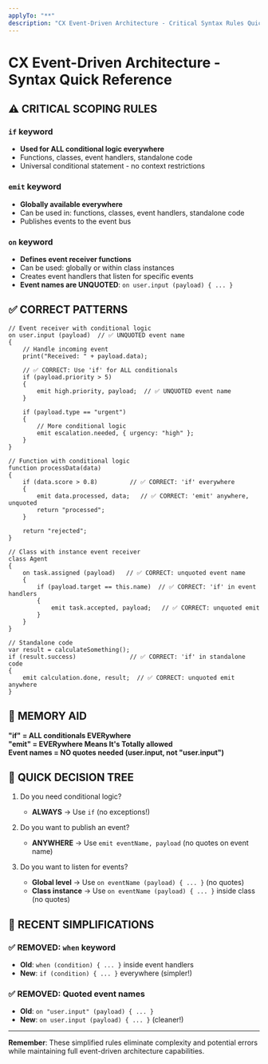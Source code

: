 ```yaml
---
applyTo: "**"
description: "CX Event-Driven Architecture - Critical Syntax Rules Quick Reference"
---
```


# CX Event-Driven Architecture - Syntax Quick Reference

## ⚠️ CRITICAL SCOPING RULES

### `if` keyword
- **Used for ALL conditional logic everywhere**
- Functions, classes, event handlers, standalone code
- Universal conditional statement - no context restrictions

### `emit` keyword  
- **Globally available everywhere**
- Can be used in: functions, classes, event handlers, standalone code
- Publishes events to the event bus

### `on` keyword
- **Defines event receiver functions**
- Can be used: globally or within class instances
- Creates event handlers that listen for specific events
- **Event names are UNQUOTED**: `on user.input (payload) { ... }`

## ✅ CORRECT PATTERNS

```cx
// Event receiver with conditional logic
on user.input (payload)  // ✅ UNQUOTED event name
{
    // Handle incoming event
    print("Received: " + payload.data);
    
    // ✅ CORRECT: Use 'if' for ALL conditionals
    if (payload.priority > 5)
    {
        emit high.priority, payload;  // ✅ UNQUOTED event name
    }
    
    if (payload.type == "urgent")
    {
        // More conditional logic
        emit escalation.needed, { urgency: "high" };
    }
}

// Function with conditional logic  
function processData(data)
{
    if (data.score > 0.8)         // ✅ CORRECT: 'if' everywhere
    {
        emit data.processed, data;   // ✅ CORRECT: 'emit' anywhere, unquoted
        return "processed";
    }
    
    return "rejected";
}

// Class with instance event receiver
class Agent
{
    on task.assigned (payload)   // ✅ CORRECT: unquoted event name
    {
        if (payload.target == this.name)  // ✅ CORRECT: 'if' in event handlers
        {
            emit task.accepted, payload;   // ✅ CORRECT: unquoted emit
        }
    }
}

// Standalone code
var result = calculateSomething();
if (result.success)               // ✅ CORRECT: 'if' in standalone code
{
    emit calculation.done, result;  // ✅ CORRECT: unquoted emit anywhere
}
```

## 🎯 MEMORY AID

**"if" = ALL conditionals EVERywhere**  
**"emit" = EVERywhere Means It's Totally allowed**  
**Event names = NO quotes needed (user.input, not "user.input")**

## 🔄 QUICK DECISION TREE

1. Do you need conditional logic?
   - **ALWAYS** → Use `if` (no exceptions!)

2. Do you want to publish an event?
   - **ANYWHERE** → Use `emit eventName, payload` (no quotes on event name)

3. Do you want to listen for events?
   - **Global level** → Use `on eventName (payload) { ... }` (no quotes)
   - **Class instance** → Use `on eventName (payload) { ... }` inside class (no quotes)

## 📝 RECENT SIMPLIFICATIONS

### ✅ REMOVED: `when` keyword
- **Old**: `when (condition) { ... }` inside event handlers
- **New**: `if (condition) { ... }` everywhere (simpler!)

### ✅ REMOVED: Quoted event names  
- **Old**: `on "user.input" (payload) { ... }`
- **New**: `on user.input (payload) { ... }` (cleaner!)

---

**Remember**: These simplified rules eliminate complexity and potential errors while maintaining full event-driven architecture capabilities.
